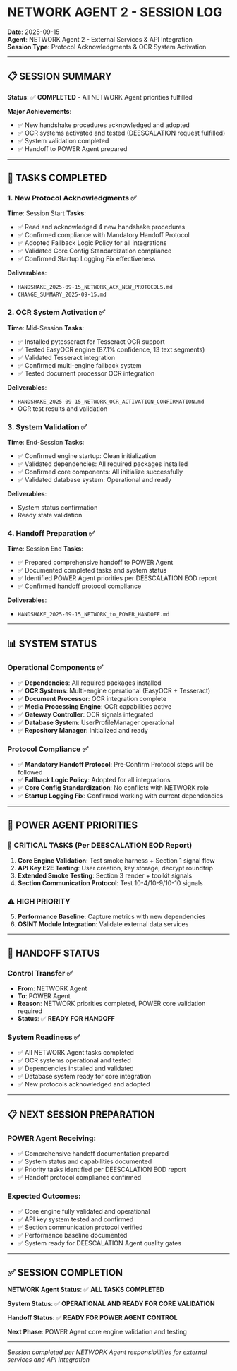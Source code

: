 # NETWORK AGENT 2 - SESSION LOG
**Date**: 2025-09-15  
**Agent**: NETWORK Agent 2 - External Services & API Integration  
**Session Type**: Protocol Acknowledgments & OCR System Activation

---

## 📋 **SESSION SUMMARY**

**Status**: ✅ **COMPLETED** - All NETWORK Agent priorities fulfilled

**Major Achievements**:
- ✅ New handshake procedures acknowledged and adopted
- ✅ OCR systems activated and tested (DEESCALATION request fulfilled)
- ✅ System validation completed
- ✅ Handoff to POWER Agent prepared

---

## 🔄 **TASKS COMPLETED**

### **1. New Protocol Acknowledgments** ✅
**Time**: Session Start
**Tasks**:
- ✅ Read and acknowledged 4 new handshake procedures
- ✅ Confirmed compliance with Mandatory Handoff Protocol
- ✅ Adopted Fallback Logic Policy for all integrations
- ✅ Validated Core Config Standardization compliance
- ✅ Confirmed Startup Logging Fix effectiveness

**Deliverables**:
- `HANDSHAKE_2025-09-15_NETWORK_ACK_NEW_PROTOCOLS.md`
- `CHANGE_SUMMARY_2025-09-15.md`

### **2. OCR System Activation** ✅
**Time**: Mid-Session
**Tasks**:
- ✅ Installed pytesseract for Tesseract OCR support
- ✅ Tested EasyOCR engine (87.1% confidence, 13 text segments)
- ✅ Validated Tesseract integration
- ✅ Confirmed multi-engine fallback system
- ✅ Tested document processor OCR integration

**Deliverables**:
- `HANDSHAKE_2025-09-15_NETWORK_OCR_ACTIVATION_CONFIRMATION.md`
- OCR test results and validation

### **3. System Validation** ✅
**Time**: End-Session
**Tasks**:
- ✅ Confirmed engine startup: Clean initialization
- ✅ Validated dependencies: All required packages installed
- ✅ Confirmed core components: All initialize successfully
- ✅ Validated database system: Operational and ready

**Deliverables**:
- System status confirmation
- Ready state validation

### **4. Handoff Preparation** ✅
**Time**: Session End
**Tasks**:
- ✅ Prepared comprehensive handoff to POWER Agent
- ✅ Documented completed tasks and system status
- ✅ Identified POWER Agent priorities per DEESCALATION EOD report
- ✅ Confirmed handoff protocol compliance

**Deliverables**:
- `HANDSHAKE_2025-09-15_NETWORK_to_POWER_HANDOFF.md`

---

## 📊 **SYSTEM STATUS**

### **Operational Components** ✅
- ✅ **Dependencies**: All required packages installed
- ✅ **OCR Systems**: Multi-engine operational (EasyOCR + Tesseract)
- ✅ **Document Processor**: OCR integration complete
- ✅ **Media Processing Engine**: OCR capabilities active
- ✅ **Gateway Controller**: OCR signals integrated
- ✅ **Database System**: UserProfileManager operational
- ✅ **Repository Manager**: Initialized and ready

### **Protocol Compliance** ✅
- ✅ **Mandatory Handoff Protocol**: Pre‑Confirm Protocol steps will be followed
- ✅ **Fallback Logic Policy**: Adopted for all integrations
- ✅ **Core Config Standardization**: No conflicts with NETWORK role
- ✅ **Startup Logging Fix**: Confirmed working with current dependencies

---

## 🎯 **POWER AGENT PRIORITIES**

### **🚨 CRITICAL TASKS** (Per DEESCALATION EOD Report)
1. **Core Engine Validation**: Test smoke harness + Section 1 signal flow
2. **API Key E2E Testing**: User creation, key storage, decrypt roundtrip
3. **Extended Smoke Testing**: Section 3 render + toolkit signals
4. **Section Communication Protocol**: Test 10-4/10-9/10-10 signals

### **⚠️ HIGH PRIORITY**
5. **Performance Baseline**: Capture metrics with new dependencies
6. **OSINT Module Integration**: Validate external data services

---

## 🔄 **HANDOFF STATUS**

### **Control Transfer** ✅
- **From**: NETWORK Agent
- **To**: POWER Agent
- **Reason**: NETWORK priorities completed, POWER core validation required
- **Status**: ✅ **READY FOR HANDOFF**

### **System Readiness** ✅
- ✅ All NETWORK Agent tasks completed
- ✅ OCR systems operational and tested
- ✅ Dependencies installed and validated
- ✅ Database system ready for core integration
- ✅ New protocols acknowledged and adopted

---

## 📋 **NEXT SESSION PREPARATION**

### **POWER Agent Receiving**:
- ✅ Comprehensive handoff documentation prepared
- ✅ System status and capabilities documented
- ✅ Priority tasks identified per DEESCALATION EOD report
- ✅ Handoff protocol compliance confirmed

### **Expected Outcomes**:
- ✅ Core engine fully validated and operational
- ✅ API key system tested and confirmed
- ✅ Section communication protocol verified
- ✅ Performance baseline documented
- ✅ System ready for DEESCALATION Agent quality gates

---

## ✅ **SESSION COMPLETION**

**NETWORK Agent Status**: ✅ **ALL TASKS COMPLETED**

**System Status**: ✅ **OPERATIONAL AND READY FOR CORE VALIDATION**

**Handoff Status**: ✅ **READY FOR POWER AGENT CONTROL**

**Next Phase**: POWER Agent core engine validation and testing

---

*Session completed per NETWORK Agent responsibilities for external services and API integration*